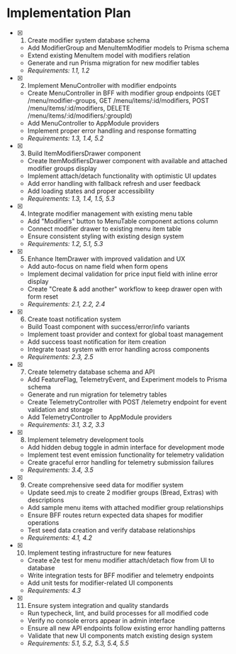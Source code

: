 # Implementation Plan

- [x] 1. Create modifier system database schema
  - Add ModifierGroup and MenuItemModifier models to Prisma schema
  - Extend existing MenuItem model with modifiers relation
  - Generate and run Prisma migration for new modifier tables
  - _Requirements: 1.1, 1.2_

- [x] 2. Implement MenuController with modifier endpoints
  - Create MenuController in BFF with modifier group endpoints (GET /menu/modifier-groups, GET /menu/items/:id/modifiers, POST /menu/items/:id/modifiers, DELETE /menu/items/:id/modifiers/:groupId)
  - Add MenuController to AppModule providers
  - Implement proper error handling and response formatting
  - _Requirements: 1.3, 1.4, 5.2_

- [x] 3. Build ItemModifiersDrawer component
  - Create ItemModifiersDrawer component with available and attached modifier groups display
  - Implement attach/detach functionality with optimistic UI updates
  - Add error handling with fallback refresh and user feedback
  - Add loading states and proper accessibility
  - _Requirements: 1.3, 1.4, 1.5, 5.3_

- [x] 4. Integrate modifier management with existing menu table
  - Add "Modifiers" button to MenuTable component actions column
  - Connect modifier drawer to existing menu item table
  - Ensure consistent styling with existing design system
  - _Requirements: 1.2, 5.1, 5.3_

- [x] 5. Enhance ItemDrawer with improved validation and UX
  - Add auto-focus on name field when form opens
  - Implement decimal validation for price input field with inline error display
  - Create "Create & add another" workflow to keep drawer open with form reset
  - _Requirements: 2.1, 2.2, 2.4_

- [x] 6. Create toast notification system
  - Build Toast component with success/error/info variants
  - Implement toast provider and context for global toast management
  - Add success toast notification for item creation
  - Integrate toast system with error handling across components
  - _Requirements: 2.3, 2.5_

- [x] 7. Create telemetry database schema and API
  - Add FeatureFlag, TelemetryEvent, and Experiment models to Prisma schema
  - Generate and run migration for telemetry tables
  - Create TelemetryController with POST /telemetry endpoint for event validation and storage
  - Add TelemetryController to AppModule providers
  - _Requirements: 3.1, 3.2, 3.3_

- [x] 8. Implement telemetry development tools
  - Add hidden debug toggle in admin interface for development mode
  - Implement test event emission functionality for telemetry validation
  - Create graceful error handling for telemetry submission failures
  - _Requirements: 3.4, 3.5_

- [x] 9. Create comprehensive seed data for modifier system
  - Update seed.mjs to create 2 modifier groups (Bread, Extras) with descriptions
  - Add sample menu items with attached modifier group relationships
  - Ensure BFF routes return expected data shapes for modifier operations
  - Test seed data creation and verify database relationships
  - _Requirements: 4.1, 4.2_

- [x] 10. Implement testing infrastructure for new features
  - Create e2e test for menu modifier attach/detach flow from UI to database
  - Write integration tests for BFF modifier and telemetry endpoints
  - Add unit tests for modifier-related UI components
  - _Requirements: 4.3_

- [x] 11. Ensure system integration and quality standards
  - Run typecheck, lint, and build processes for all modified code
  - Verify no console errors appear in admin interface
  - Ensure all new API endpoints follow existing error handling patterns
  - Validate that new UI components match existing design system
  - _Requirements: 5.1, 5.2, 5.3, 5.4, 5.5_